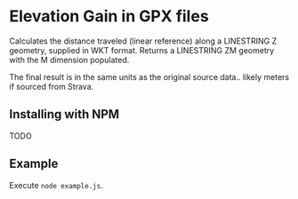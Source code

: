 # Elevation Gain in GPX files 
Calculates the distance traveled (linear reference) along a LINESTRING Z geometry, supplied in WKT format. Returns a LINESTRING ZM geometry with the M dimension populated.

The final result is in the same units as the original source data.. likely meters if sourced from Strava.

## Installing with NPM

TODO

## Example

Execute ```node example.js```.